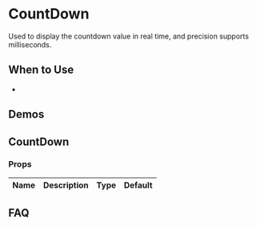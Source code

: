 # CountDown

Used to display the countdown value in real time, and precision supports milliseconds.

## When to Use

-

## Demos

<code src="./demos/demo1.tsx"></code>

## CountDown

### Props

| Name | Description | Type | Default |
| ---- | ----------- | ---- | ------- |

## FAQ
